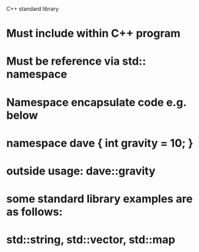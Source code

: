 C++ standard library

# Must include within C++ program
# Must be reference via std:: namespace
# Namespace encapsulate code e.g. below
   # namespace dave { int gravity = 10; }
   # outside usage: dave::gravity 
# some standard library examples are as follows:
   # std::string, std::vector, std::map

